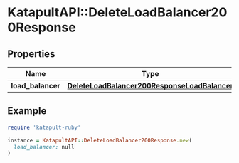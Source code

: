 # KatapultAPI::DeleteLoadBalancer200Response

## Properties

| Name | Type | Description | Notes |
| ---- | ---- | ----------- | ----- |
| **load_balancer** | [**DeleteLoadBalancer200ResponseLoadBalancer**](DeleteLoadBalancer200ResponseLoadBalancer.md) |  |  |

## Example

```ruby
require 'katapult-ruby'

instance = KatapultAPI::DeleteLoadBalancer200Response.new(
  load_balancer: null
)
```

